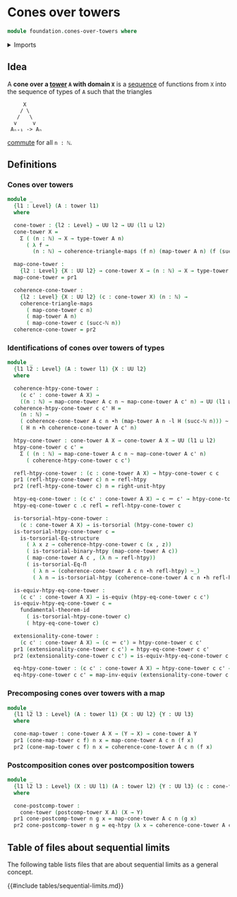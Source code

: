 # Cones over towers

```agda
module foundation.cones-over-towers where
```

<details><summary>Imports</summary>

```agda
open import elementary-number-theory.natural-numbers

open import foundation.binary-homotopies
open import foundation.dependent-pair-types
open import foundation.equality-dependent-function-types
open import foundation.function-extensionality
open import foundation.fundamental-theorem-of-identity-types
open import foundation.homotopy-induction
open import foundation.structure-identity-principle
open import foundation.towers
open import foundation.universe-levels

open import foundation-core.commuting-triangles-of-maps
open import foundation-core.equivalences
open import foundation-core.homotopies
open import foundation-core.identity-types
open import foundation-core.torsorial-type-families
open import foundation-core.whiskering-homotopies
```

</details>

## Idea

A **cone over a [tower](foundation.towers.md) `A` with domain `X`** is a
[sequence](foundation.dependent-sequences.md) of functions from `X` into the
sequence of types of `A` such that the triangles

```text
     X
    / \
   /   \
  v     v
 Aₙ₊₁ -> Aₙ
```

[commute](foundation-core.commuting-triangles-of-maps.md) for all `n : ℕ`.

## Definitions

### Cones over towers

```agda
module _
  {l1 : Level} (A : tower l1)
  where

  cone-tower : {l2 : Level} → UU l2 → UU (l1 ⊔ l2)
  cone-tower X =
    Σ ( (n : ℕ) → X → type-tower A n)
      ( λ f →
        (n : ℕ) → coherence-triangle-maps (f n) (map-tower A n) (f (succ-ℕ n)))

  map-cone-tower :
    {l2 : Level} {X : UU l2} → cone-tower X → (n : ℕ) → X → type-tower A n
  map-cone-tower = pr1

  coherence-cone-tower :
    {l2 : Level} {X : UU l2} (c : cone-tower X) (n : ℕ) →
    coherence-triangle-maps
      ( map-cone-tower c n)
      ( map-tower A n)
      ( map-cone-tower c (succ-ℕ n))
  coherence-cone-tower = pr2
```

### Identifications of cones over towers of types

```agda
module _
  {l1 l2 : Level} (A : tower l1) {X : UU l2}
  where

  coherence-htpy-cone-tower :
    (c c' : cone-tower A X) →
    ((n : ℕ) → map-cone-tower A c n ~ map-cone-tower A c' n) → UU (l1 ⊔ l2)
  coherence-htpy-cone-tower c c' H =
    (n : ℕ) →
    ( coherence-cone-tower A c n ∙h (map-tower A n ·l H (succ-ℕ n))) ~
    ( H n ∙h coherence-cone-tower A c' n)

  htpy-cone-tower : cone-tower A X → cone-tower A X → UU (l1 ⊔ l2)
  htpy-cone-tower c c' =
    Σ ( (n : ℕ) → map-cone-tower A c n ~ map-cone-tower A c' n)
      ( coherence-htpy-cone-tower c c')

  refl-htpy-cone-tower : (c : cone-tower A X) → htpy-cone-tower c c
  pr1 (refl-htpy-cone-tower c) n = refl-htpy
  pr2 (refl-htpy-cone-tower c) n = right-unit-htpy

  htpy-eq-cone-tower : (c c' : cone-tower A X) → c ＝ c' → htpy-cone-tower c c'
  htpy-eq-cone-tower c .c refl = refl-htpy-cone-tower c

  is-torsorial-htpy-cone-tower :
    (c : cone-tower A X) → is-torsorial (htpy-cone-tower c)
  is-torsorial-htpy-cone-tower c =
    is-torsorial-Eq-structure
      ( λ x z → coherence-htpy-cone-tower c (x , z))
      ( is-torsorial-binary-htpy (map-cone-tower A c))
      ( map-cone-tower A c , (λ n → refl-htpy))
      ( is-torsorial-Eq-Π
        ( λ n → (coherence-cone-tower A c n ∙h refl-htpy) ~_)
        ( λ n → is-torsorial-htpy (coherence-cone-tower A c n ∙h refl-htpy)))

  is-equiv-htpy-eq-cone-tower :
    (c c' : cone-tower A X) → is-equiv (htpy-eq-cone-tower c c')
  is-equiv-htpy-eq-cone-tower c =
    fundamental-theorem-id
      ( is-torsorial-htpy-cone-tower c)
      ( htpy-eq-cone-tower c)

  extensionality-cone-tower :
    (c c' : cone-tower A X) → (c ＝ c') ≃ htpy-cone-tower c c'
  pr1 (extensionality-cone-tower c c') = htpy-eq-cone-tower c c'
  pr2 (extensionality-cone-tower c c') = is-equiv-htpy-eq-cone-tower c c'

  eq-htpy-cone-tower : (c c' : cone-tower A X) → htpy-cone-tower c c' → c ＝ c'
  eq-htpy-cone-tower c c' = map-inv-equiv (extensionality-cone-tower c c')
```

### Precomposing cones over towers with a map

```agda
module _
  {l1 l2 l3 : Level} (A : tower l1) {X : UU l2} {Y : UU l3}
  where

  cone-map-tower : cone-tower A X → (Y → X) → cone-tower A Y
  pr1 (cone-map-tower c f) n x = map-cone-tower A c n (f x)
  pr2 (cone-map-tower c f) n x = coherence-cone-tower A c n (f x)
```

### Postcomposition cones over postcomposition towers

```agda
module _
  {l1 l2 l3 : Level} (X : UU l1) (A : tower l2) {Y : UU l3} (c : cone-tower A Y)
  where

  cone-postcomp-tower :
    cone-tower (postcomp-tower X A) (X → Y)
  pr1 cone-postcomp-tower n g x = map-cone-tower A c n (g x)
  pr2 cone-postcomp-tower n g = eq-htpy (λ x → coherence-cone-tower A c n (g x))
```

## Table of files about sequential limits

The following table lists files that are about sequential limits as a general
concept.

{{#include tables/sequential-limits.md}}
